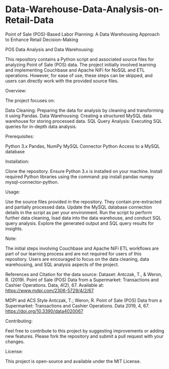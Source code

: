 # Data-Warehouse-Data-Analysis-on-Retail-Data
Point of Sale (POS)-Based Labor Planning: A Data Warehousing Approach to Enhance Retail Decision-Making

POS Data Analysis and Data Warehousing:

This repository contains a Python script and associated source files for analyzing Point of Sale (POS) data. The project initially involved learning and implementing Couchbase and Apache NiFi for NoSQL and ETL operations. However, for ease of use, these steps can be skipped, and users can directly work with the provided source files.

Overview:

The project focuses on:

Data Cleaning: Preparing the data for analysis by cleaning and transforming it using Pandas. Data Warehousing: Creating a structured MySQL data warehouse for storing processed data. SQL Query Analysis: Executing SQL queries for in-depth data analysis.

Prerequisites:

Python 3.x Pandas, NumPy MySQL Connector Python Access to a MySQL database

Installation:

Clone the repository. Ensure Python 3.x is installed on your machine. Install required Python libraries using the command: pip install pandas numpy mysql-connector-python.

Usage:

Use the source files provided in the repository. They contain pre-extracted and partially processed data. Update the MySQL database connection details in the script as per your environment. Run the script to perform further data cleaning, load data into the data warehouse, and conduct SQL query analysis. Explore the generated output and SQL query results for insights.

Note:

The initial steps involving Couchbase and Apache NiFi ETL workflows are part of our learning process and are not required for users of this repository. Users are encouraged to focus on the data cleaning, data warehousing, and SQL analysis aspects of the project.

References and Citation for the data source: Dataset: Antczak, T., & Weron, R. (2019). Point of Sale (POS) Data from a Supermarket: Transactions and Cashier Operations. Data, 4(2), 67. Available at: https://www.mdpi.com/2306-5729/4/2/67

MDPI and ACS Style Antczak, T.; Weron, R. Point of Sale (POS) Data from a Supermarket: Transactions and Cashier Operations. Data 2019, 4, 67. https://doi.org/10.3390/data4020067

Contributing:

Feel free to contribute to this project by suggesting improvements or adding new features. Please fork the repository and submit a pull request with your changes.

License:

This project is open-source and available under the MIT License.
